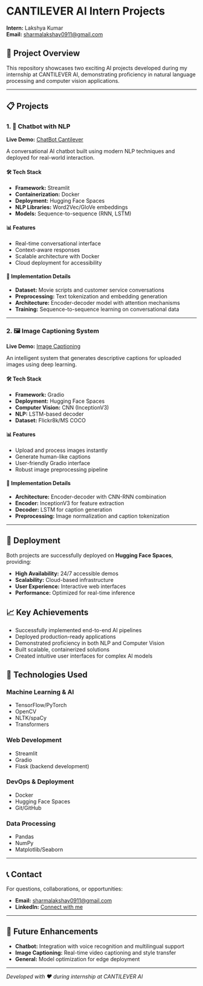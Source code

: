 # CANTILEVER AI Intern Projects

**Intern:** Lakshya Kumar  
**Email:** sharmalakshay0911@gmail.com

## 🚀 Project Overview

This repository showcases two exciting AI projects developed during my internship at CANTILEVER AI, demonstrating proficiency in natural language processing and computer vision applications.

---

## 📋 Projects

### 1. 🤖 Chatbot with NLP
**Live Demo:** [ChatBot Cantilever](https://huggingface.co/spaces/Lakshay911/ChatBot_Cantiliver)

A conversational AI chatbot built using modern NLP techniques and deployed for real-world interaction.

#### 🛠️ Tech Stack
- **Framework:** Streamlit
- **Containerization:** Docker
- **Deployment:** Hugging Face Spaces
- **NLP Libraries:** Word2Vec/GloVe embeddings
- **Models:** Sequence-to-sequence (RNN, LSTM)

#### 📊 Features
- Real-time conversational interface
- Context-aware responses
- Scalable architecture with Docker
- Cloud deployment for accessibility

#### 🔧 Implementation Details
- **Dataset:** Movie scripts and customer service conversations
- **Preprocessing:** Text tokenization and embedding generation
- **Architecture:** Encoder-decoder model with attention mechanisms
- **Training:** Sequence-to-sequence learning on conversational data

---

### 2. 🖼️ Image Captioning System
**Live Demo:** [Image Captioning](https://huggingface.co/spaces/Lakshay911/IMAGE_CAPTIONING)

An intelligent system that generates descriptive captions for uploaded images using deep learning.

#### 🛠️ Tech Stack
- **Framework:** Gradio
- **Deployment:** Hugging Face Spaces
- **Computer Vision:** CNN (InceptionV3)
- **NLP:** LSTM-based decoder
- **Dataset:** Flickr8k/MS COCO

#### 📊 Features
- Upload and process images instantly
- Generate human-like captions
- User-friendly Gradio interface
- Robust image preprocessing pipeline

#### 🔧 Implementation Details
- **Architecture:** Encoder-decoder with CNN-RNN combination
- **Encoder:** InceptionV3 for feature extraction
- **Decoder:** LSTM for caption generation
- **Preprocessing:** Image normalization and caption tokenization

---

## 🚀 Deployment

Both projects are successfully deployed on **Hugging Face Spaces**, providing:
- **High Availability:** 24/7 accessible demos
- **Scalability:** Cloud-based infrastructure
- **User Experience:** Interactive web interfaces
- **Performance:** Optimized for real-time inference

## 📈 Key Achievements

- Successfully implemented end-to-end AI pipelines
- Deployed production-ready applications
- Demonstrated proficiency in both NLP and Computer Vision
- Built scalable, containerized solutions
- Created intuitive user interfaces for complex AI models

## 🤝 Technologies Used

### Machine Learning & AI
- TensorFlow/PyTorch
- OpenCV
- NLTK/spaCy
- Transformers

### Web Development
- Streamlit
- Gradio
- Flask (backend development)

### DevOps & Deployment
- Docker
- Hugging Face Spaces
- Git/GitHub

### Data Processing
- Pandas
- NumPy
- Matplotlib/Seaborn

---

## 📞 Contact

For questions, collaborations, or opportunities:
- **Email:** sharmalakshay0911@gmail.com
- **LinkedIn:** [Connect with me](https://www.linkedin.com/in/lakshya-kumar-7b16252b4/)

---

## 🎯 Future Enhancements

- **Chatbot:** Integration with voice recognition and multilingual support
- **Image Captioning:** Real-time video captioning and style transfer
- **General:** Model optimization for edge deployment

---

*Developed with ❤️ during internship at CANTILEVER AI*
